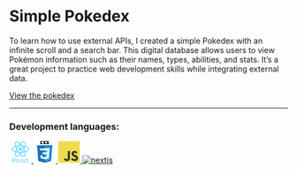 <h1>Simple Pokedex</h1>

<p>To learn how to use external APIs, I created a simple Pokedex with an infinite scroll and a search bar. 
  This digital database allows users to view Pokémon information such as their names, types, abilities, and stats. 
  It’s a great project to practice web development skills while integrating external data.</p>

<a href="https://pokedex-theta-steel-53.vercel.app/"  target="blank">View the pokedex</a>
  
___

<h3 align="left">Development languages:</h3>
<p align="left"> 
  <a href="https://reactjs.org/" target="_blank" rel="noreferrer"> <img src="https://raw.githubusercontent.com/devicons/devicon/master/icons/react/react-original-wordmark.svg" alt="react" width="40" height="40"/> </a> 
  <a href="https://www.w3schools.com/css/" target="_blank" rel="noreferrer"> <img src="https://raw.githubusercontent.com/devicons/devicon/master/icons/css3/css3-original-wordmark.svg" alt="css3" width="40" height="40"/> </a> 
  <a href="https://developer.mozilla.org/en-US/docs/Web/JavaScript" target="_blank" rel="noreferrer"> <img src="https://raw.githubusercontent.com/devicons/devicon/master/icons/javascript/javascript-original.svg" alt="javascript" width="40" height="40"/> </a> 
  <a href="https://nextjs.org/" target="_blank" rel="noreferrer"> <img src="https://cdn.worldvectorlogo.com/logos/nextjs-2.svg" alt="nextjs" width="40" height="40"/> </a> 
</p>

